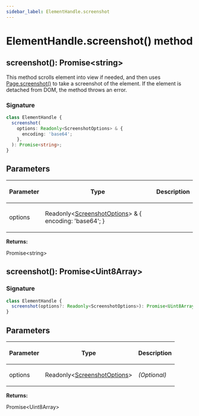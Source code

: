 ```yaml
---
sidebar_label: ElementHandle.screenshot
---
```


# ElementHandle.screenshot() method

<h2 id="screenshot">screenshot(): Promise&lt;string&gt;</h2>

This method scrolls element into view if needed, and then uses [Page.screenshot()](./puppeteer.page.screenshot.md) to take a screenshot of the element. If the element is detached from DOM, the method throws an error.

### Signature

```typescript
class ElementHandle {
  screenshot(
    options: Readonly<ScreenshotOptions> & {
      encoding: 'base64';
    },
  ): Promise<string>;
}
```

## Parameters

<table><thead><tr><th>

Parameter

</th><th>

Type

</th><th>

Description

</th></tr></thead>
<tbody><tr><td>

options

</td><td>

Readonly&lt;[ScreenshotOptions](./puppeteer.screenshotoptions.md)&gt; &amp; &#123; encoding: 'base64'; &#125;

</td><td>

</td></tr>
</tbody></table>

**Returns:**

Promise&lt;string&gt;

<h2 id="screenshot-1">screenshot(): Promise&lt;Uint8Array&gt;</h2>

### Signature

```typescript
class ElementHandle {
  screenshot(options?: Readonly<ScreenshotOptions>): Promise<Uint8Array>;
}
```

## Parameters

<table><thead><tr><th>

Parameter

</th><th>

Type

</th><th>

Description

</th></tr></thead>
<tbody><tr><td>

options

</td><td>

Readonly&lt;[ScreenshotOptions](./puppeteer.screenshotoptions.md)&gt;

</td><td>

_(Optional)_

</td></tr>
</tbody></table>

**Returns:**

Promise&lt;Uint8Array&gt;
